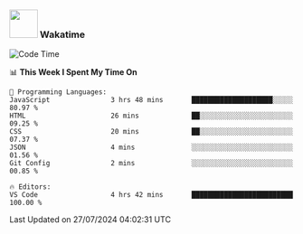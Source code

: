 ### <img src="https://media.giphy.com/media/VgCDAzcKvsR6OM0uWg/giphy.gif" width="50"> Wakatime

  <!--START_SECTION:waka-->
![Code Time](http://img.shields.io/badge/Code%20Time-1%2C460%20hrs%2058%20mins-blue)

📊 **This Week I Spent My Time On** 

```text
💬 Programming Languages: 
JavaScript               3 hrs 48 mins       ████████████████████░░░░░   80.97 % 
HTML                     26 mins             ██░░░░░░░░░░░░░░░░░░░░░░░   09.25 % 
CSS                      20 mins             ██░░░░░░░░░░░░░░░░░░░░░░░   07.37 % 
JSON                     4 mins              ░░░░░░░░░░░░░░░░░░░░░░░░░   01.56 % 
Git Config               2 mins              ░░░░░░░░░░░░░░░░░░░░░░░░░   00.85 % 

🔥 Editors: 
VS Code                  4 hrs 42 mins       █████████████████████████   100.00 % 
```


 Last Updated on 27/07/2024 04:02:31 UTC
<!--END_SECTION:waka-->
